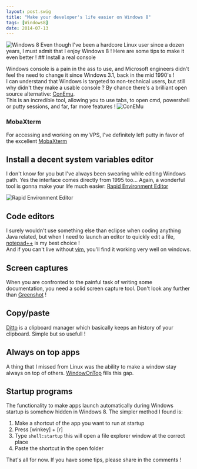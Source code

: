 ```yaml
---
layout: post.swig
title: "Make your developer's life easier on Windows 8"
tags: [Windows8]
date: 2014-07-13
---
```


<img src="https://ef65e426d0abf9418992e271986035a1945d7865.googledrive.com/host/0Byy3K2j5Zp_TeXByVnlqTS10UUU/Windows_8.jpg" class="img-responsive" alt="Windows 8">
Even though I've been a hardcore Linux user since a dozen years, I must admit that I enjoy Windows 8 !  
Here are some tips to make it even better !
## Install a real console

Windows console is a pain in the ass to use, and Microsoft engineers didn't feel the need to change it since Windows 3.1, back in the mid 1990's !  
I can understand that Windows is targeted to non-technical users, but still why didn't they make a usable console ? By chance there's a brilliant open source alternative: [ConEmu](http://sourceforge.net/projects/conemu).  
This is an incredible tool, allowing you to use tabs, to open cmd, powershell or putty sessions, and far, far more features !
![ConEMu](https://ef65e426d0abf9418992e271986035a1945d7865.googledrive.com/host/0Byy3K2j5Zp_TeXByVnlqTS10UUU/conemu.png)  
### MobaXterm

For accessing and working on my VPS, I've definitely left putty in favor of the excellent [MobaXterm](http://mobaxterm.mobatek.net)
## Install a decent system variables editor

I don't know for you but I've always been swearing while editing Windows path. Yes the interface comes directly from 1995 too... Again, a wonderful tool is gonna make your life much easier: [Rapid Environment Editor](http://www.rapidee.com/en/about)

![Rapid Environment Editor](http://www.rapidee.com/images/rapidee.png.pagespeed.ce.Jxihq-jte3.png)  

## Code editors
I surely wouldn't use something else than eclipse when coding anything Java related, but when I need to launch an editor to quickly edit a file, [notepad++](http://notepad-plus-plus.org) is my best choice !  
And if you can't live without [vim](http://www.vim.org), you'll find it working very well on windows.

## Screen captures
When you are confronted to the painful task of writing some documentation, you need a solid screen capture tool. Don't look any further than [Greenshot](http://getgreenshot.org) !

## Copy/paste
[Ditto](http://ditto-cp.sourceforge.net) is a clipboard manager which basically keeps an history of your clipboard. Simple but so usefull !  

## Always on top apps
A thing that I missed from Linux was the ability to make a window stay always on top of others. [WindowOnTop](http://www.addictivetips.com/windows-tips/quickly-enable-always-on-top-behaviour-for-any-app-or-window) fills this gap.

## Startup programs
The functionality to make apps launch automatically during Windows startup is somehow hidden in Windows 8. The simpler method I found is:  

1.  Make a shortcut of the app you want to run at startup
1.  Press [winkey] + [r]
1.  Type ```shell:startup``` this will open a file explorer window at the correct place
1.  Paste the shortcut in the open folder

That's all for now. If you have some tips, please share in the comments !
